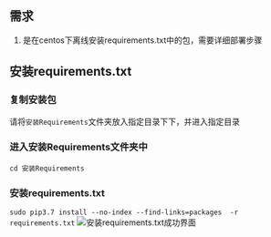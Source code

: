 ﻿---
layout: post
---

## 需求
1. 是在centos下离线安装requirements.txt中的包，需要详细部署步骤

## 安装requirements.txt
### 复制安装包

请将`安装Requirements`文件夹放入指定目录下下，并进入指定目录

### 进入安装Requirements文件夹中

`cd 安装Requirements`

### 安装requirements.txt

`sudo pip3.7 install --no-index --find-links=packages  -r requirements.txt`
![安装requirements.txt成功界面](https://img-blog.csdnimg.cn/2019080922543820.png?x-oss-process=image/watermark,type_ZmFuZ3poZW5naGVpdGk,shadow_10,text_aHR0cHM6Ly9ibG9nLmNzZG4ubmV0L3dlaXhpbl80MjY1NzE1OA==,size_16,color_FFFFFF,t_70)
